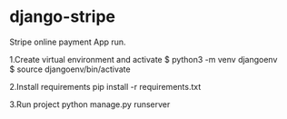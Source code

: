 # django-stripe
Stripe online payment
App run.

1.Create virtual environment and activate
 $ python3 -m venv djangoenv  
 $ source djangoenv/bin/activate  

2.Install requirements
 pip install -r requirements.txt
 
3.Run project
 python manage.py runserver
 
